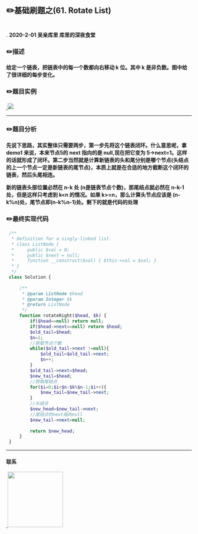 
## :pencil2:基础刷题之(61. Rotate List)
<br>.
**2020-2-01 吴亲库里 库里的深夜食堂**

### :pencil2:描述

**给定一个链表，把链表中的每一个数都向右移动 k 位。其中 k 是非负数。图中给了很详细的每步变化。**
### :pencil2:题目实例

<a href="https://github.com/wuqinqiang/">
​    <img src="https://github.com/wuqinqiang/Lettcode-php/blob/master/images/61.png">
</a> 

****
### :pencil2:题目分析

**先说下思路，其实整体只需要两步，第一步先将这个链表闭环。什么意思呢，拿 demo1 来说，本来节点5的 next 指向的是 null,现在把它变为 5->next=1。这样的话就形成了闭环。第二步当然就是计算新链表的头和尾分别是哪个节点(头结点的上一个节点一定是新链表的尾节点)，本质上就是在合适的地方截断这个闭环的链表，然后头尾相连。**
  
  
  
  **新的链表头部位置必然在 n-k 处 (n是链表节点个数)，那尾结点就必然在 n-k-1 处，但是这样只考虑到 k<n 的情况。如果 k>=n，那么计算头节点应该是 (n-k%n)处，尾节点即(n-k%n-1)处。剩下的就是代码的处理**  

### :pencil2:最终实现代码

```php
 /**
  * Definition for a singly-linked list.
  * class ListNode {
  *     public $val = 0;
  *     public $next = null;
  *     function __construct($val) { $this->val = $val; }
  * }
  */
 class Solution {
 
     /**
      * @param ListNode $head
      * @param Integer $k
      * @return ListNode
      */
     function rotateRight($head, $k) {
         if($head==null) return null;
         if($head->next==null) return $head;
         $old_tail=$head;
         $n=1;
         //获取节点个数
         while($old_tail->next !=null){
             $old_tail=$old_tail->next;
             $n++;
         }
         $old_tail->next=$head;
         $new_tail=$head;
         //获取尾结点
         for($i=0;$i<$n-$k%$n-1;$i++){
             $new_tail=$new_tail->next;
         }
         //头结点
         $new_head=$new_tail->next;
         //尾结点的next指向null
         $new_tail->next=null;
         
         return $new_head;
     }
 }
```
  ****
 
#### 联系

<a href="https://github.com/wuqinqiang/">
​    <img src="https://github.com/wuqinqiang/Lettcode-php/blob/master/qrcode_for_gh_c194f9d4cdb1_430.jpg" width="150px" height="150px">
</a> 